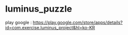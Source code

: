 # luminus_puzzle

play google : https://play.google.com/store/apps/details?id=com.exercise.luminus_project&hl=ko-KR
